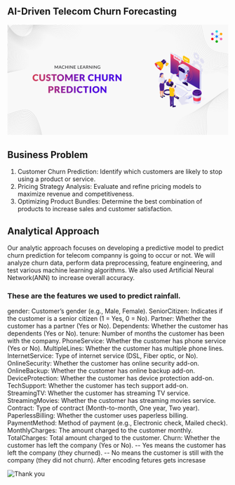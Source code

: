 ## AI-Driven Telecom Churn Forecasting
![image alt](https://github.com/OneBlack333/Images/blob/main/churn-prediction.png)


## Business Problem

1. Customer Churn Prediction: Identify which customers are likely to stop using a product or service.
2. Pricing Strategy Analysis: Evaluate and refine pricing models to maximize revenue and competitiveness.
3. Optimizing Product Bundles: Determine the best combination of products to increase sales and customer satisfaction.

## Analytical Approach

Our analytic approach focuses on developing a predictive model to predict churn prediction for telecom companny is going to occur or not. We will analyze churn data, perform data preprocessing, feature engineering, and test various machine learning algorithms. We also used Artificial Neural Network(ANN) to increase overall accuracy.

### These are the features we used to predict rainfall.

gender: Customer’s gender (e.g., Male, Female).
SeniorCitizen: Indicates if the customer is a senior citizen (1 = Yes, 0 = No).
Partner: Whether the customer has a partner (Yes or No).
Dependents: Whether the customer has dependents (Yes or No).
tenure: Number of months the customer has been with the company.
PhoneService: Whether the customer has phone service (Yes or No).
MultipleLines: Whether the customer has multiple phone lines.
InternetService: Type of internet service (DSL, Fiber optic, or No).
OnlineSecurity: Whether the customer has online security add-on.
OnlineBackup: Whether the customer has online backup add-on.
DeviceProtection: Whether the customer has device protection add-on.
TechSupport: Whether the customer has tech support add-on.
StreamingTV: Whether the customer has streaming TV service.
StreamingMovies: Whether the customer has streaming movies service.
Contract: Type of contract (Month-to-month, One year, Two year).
PaperlessBilling: Whether the customer uses paperless billing.
PaymentMethod: Method of payment (e.g., Electronic check, Mailed check).
MonthlyCharges: The amount charged to the customer monthly.
TotalCharges: Total amount charged to the customer.
Churn: Whether the customer has left the company (Yes or No).
-- Yes means the customer has left the company (they churned).
-- No means the customer is still with the company (they did not churn).
After encoding fetures gets incresase

![Thank you](https://media.giphy.com/media/gEP2k49ndOqJDBSPZl/giphy.gif)

